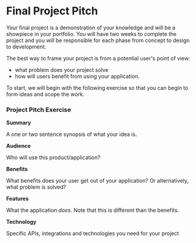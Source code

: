 # Final Project Pitch

Your final project is a demonstration of your knowledge and will be a showpiece in your portfolio. You will have two weeks to complete the project and you will be responsible for each phase from concept to design to development.

The best way to frame your project is from a potential user's point of view:

  - what problem does your project solve
  - how will users benefit from using your application.

To start, we will begin with the following exercise so that you can begin to form ideas and scope the work.

### Project Pitch Exercise

**Summary**

A one or two sentence synopsis of what your idea is.

**Audience**

Who will use this product/application?

**Benefits**

What benefits does your user get out of your application? Or alternatively, what problem is solved?

**Features**

What the application _does_. Note that this is different than the benefits.

**Technology**

Specific APIs, integrations and technologies you need for your project
